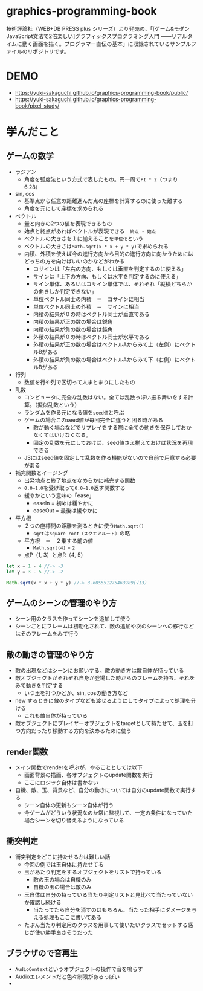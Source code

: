 
# graphics-programming-book

技術評論社（WEB+DB PRESS plus シリーズ）より発売の、「[ゲーム&モダンJavaScript文法で2倍楽しい]グラフィックスプログラミング入門 ——リアルタイムに動く画面を描く。プログラマー直伝の基本」に収録されているサンプルファイルのリポジトリです。

# DEMO
* https://yuki-sakaguchi.github.io/graphics-programming-book/public/
* https://yuki-sakaguchi.github.io/graphics-programming-book/pixel_study/

# 学んだこと
## ゲームの数学
* ラジアン
  * 角度を弧度法という方式で表したもの。円一周で`PI * 2`（つまり　6.28）
* sin, cos
  * 基準点から任意の距離進んだ点の座標を計算するのに使った離する
  * 角度を元にして座標を求められる
* ベクトル
  * 量と向きの2つの値を表現できるもの
  * 始点と終点があればベクトルが表現できる　`終点 - 始点`
  * ベクトルの大きさを１に揃えることを`単位化`という
  * ベクトルの大きさは`Math.sqrt(x * x + y * y)`で求められる
  * 内積、外積を使えば今の進行方向から目的の進行方向に向かうためにはどっちの方を向けばいいのかなどがわかる
    * コサインは「左右の方向、もしくは垂直を判定するのに使える」
    * サインは「上下の方向、もしくは水平を判定するのに使える」
    * サイン単体、あるいはコサイン単体では、それぞれ「縦横どちらかの向きしか判定できない」
    * 単位ベクトル同士の内積　＝　コサインに相当
    * 単位ベクトル同士の外積　＝　サインに相当
    * 内積の結果が０の時はベクトル同士が垂直である
    * 内積の結果が正の数の場合は鋭角
    * 内積の結果が負の数の場合は鈍角
    * 外積の結果が０の時はベクトル同士が水平である
    * 外積の結果が正の数の場合はベクトルAからみて上（左側）にベクトルBがある
    * 外積の結果が負の数の場合はベクトルAからみて下（右側）にベクトルBがある
* 行列
  * 数値を行や列で区切って人まとまりにしたもの
* 乱数
  * コンピュータに完全な乱数はない。全ては乱数っぽい振る舞いをする計算。（擬似乱数という）
  * ランダムを作る元になる値を`seed値`と呼ぶ
  * ゲームの場合このseed値が毎回完全に違うと困る時がある
    * 敵が動く場合などでリプレイをする際に全ての動きを保存しておかなくてはいけなくなる。
    * 固定の乱数を元にしておけば、seed値さえ揃えておけば状況を再現できる
  * JSにはseed値を固定して乱数を作る機能がないので自前で用意する必要がある
* 補完関数とイージング
  * 出発地点と終了地点をなめらかに補完する関数
  * `0.0~1.0`を受け取って`0.0~1.0`返す関数する
  * 緩やかという意味の「ease」
    * easeIn = 初めは緩やかに
    * easeOut = 最後は緩やかに
* 平方根
  * ２つの座標間の距離を測るときに使う`Math.sqrt()`
    *  `sqrt`は`square root（スクエアルート）`の略
  * 平方根　＝　２乗する前の値
    * `Math.sqrt(4)` = `2`
  * 点P（1, 3）と点R（4, 5）

```js
let x = 1 - 4 //-> -3
let y = 3 - 5 //-> -2

Math.sqrt(x * x + y * y) //-> 3.605551275463989(√13）
```

## ゲームのシーンの管理のやり方
* シーン用のクラスを作ってシーンを追加して使う
* シーンごとにフレームは初期化されて、敵の追加や次のシーンへの移行などはそのフレームをみて行う

## 敵の動きの管理のやり方
* 敵の出現などはシーンにお願いする。敵の動き方は敵自体が持っている
* 敵オブジェクトがそれぞれ自身が登場した時からのフレームを持ち、それをみて動きを判定する
  * いつ玉を打つかとか、sin, cosの動き方など
* new するときに敵のタイプなども渡せるようにしてタイプによって処理を分ける
  * これも敵自体が持っている
* 敵オブジェクトにプレイヤーオブジェクトをtargetとして持たせて、玉を打つ方向だったり移動する方向を決めるために使う

## render関数
* メイン関数でrenderを呼ぶが、やることとしては以下
  * 画面背景の描画、各オブジェクトのupdate関数を実行
  * ここにロジック自体は書かない
* 自機、敵、玉、背景など、自分の動きについては自分のupdate関数で実行する
  * シーン自体の更新もシーン自体が行う
  * 今ゲームがどういう状況なのか常に監視して、一定の条件になっていた場合シーンを切り替えるようになっている

## 衝突判定
* 衝突判定をどこに持たせるかは難しい話
  * 今回の例では玉自体に持たせてる
  * 玉があたり判定をするオブジェクトをリストで持っている
    * 敵の玉の場合は自機のみ
    * 自機の玉の場合は敵のみ
  * 玉自体は自分の持っている当たり判定リストと見比べて当たっていないか確認し続ける
    * 当たってたら自分を消すのはもちろん、当たった相手にダメージを与える処理もここに書いてある
  * たぶん当たり判定用のクラスを用事して使いたいクラスでセットする感じが使い勝手良さそうだった

## ブラウザので音再生
* `AudioContext`というオブジェクトの操作で音を鳴らす
* Audioエレメントだと色々制限があるっぽい
* 
